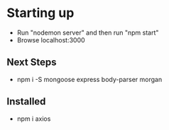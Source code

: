 # Starting up
- Run "nodemon server" and then run "npm start"
- Browse localhost:3000

## Next Steps
- npm i -S mongoose express body-parser morgan

## Installed
- npm i axios
